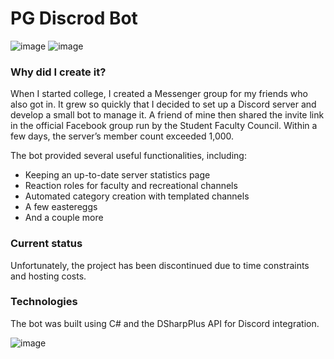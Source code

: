 # PG Discrod Bot

![image](https://github.com/user-attachments/assets/6fa16fe8-3959-4eee-8b77-1cb1dc7215e6)
![image](https://github.com/user-attachments/assets/16b6d78c-801e-4976-8f98-4967a7ae8671)



### Why did I create it?
When I started college, I created a Messenger group for my friends who also got in. It grew so quickly that I decided to set up a Discord server and develop a small bot to manage it. A friend of mine then shared the invite link in the official Facebook group run by the Student Faculty Council. Within a few days, the server’s member count exceeded 1,000.

The bot provided several useful functionalities, including:

- Keeping an up-to-date server statistics page
- Reaction roles for faculty and recreational channels
- Automated category creation with templated channels
- A few eastereggs
- And a couple more

### Current status
Unfortunately, the project has been discontinued due to time constraints and hosting costs.

### Technologies 
The bot was built using C# and the DSharpPlus API for Discord integration.


![image](https://github.com/user-attachments/assets/2096fe71-7c75-4085-bbea-a492b06a4498)
